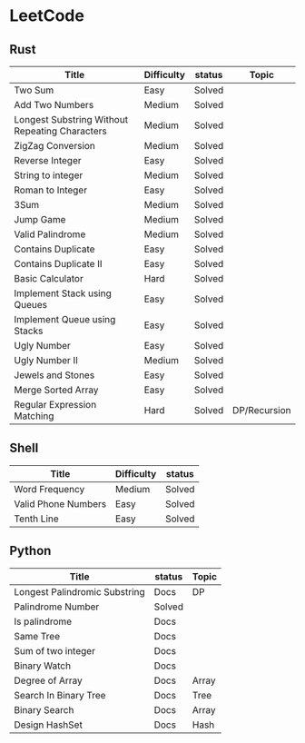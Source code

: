 # LeetCode

## Rust

Title | Difficulty | status | Topic |
----- | ---------- | ------ | ----- |
Two Sum | Easy | Solved |
Add Two Numbers | Medium | Solved |
Longest Substring Without Repeating Characters | Medium | Solved |
ZigZag Conversion | Medium | Solved |
Reverse Integer | Easy | Solved |
String to integer | Medium | Solved |
Roman to Integer | Easy | Solved |
3Sum | Medium | Solved |
Jump Game | Medium | Solved |
Valid Palindrome | Medium | Solved |
Contains Duplicate | Easy | Solved |
Contains Duplicate II | Easy | Solved |
Basic Calculator | Hard | Solved |
Implement Stack using Queues | Easy | Solved |
Implement Queue using Stacks | Easy | Solved |
Ugly Number | Easy | Solved |
Ugly Number II | Medium | Solved |
Jewels and Stones | Easy | Solved |
Merge Sorted Array | Easy | Solved |
Regular Expression Matching | Hard | Solved | DP/Recursion|

## Shell

Title | Difficulty | status |
----- | ---------- | ------ |
Word Frequency | Medium | Solved |
Valid Phone Numbers | Easy | Solved |
Tenth Line | Easy | Solved |

## Python

Title | status | Topic |
----- | ------ | ----- |
 Longest Palindromic Substring | Docs | DP |
 Palindrome Number | Solved |
 Is palindrome | Docs |
 Same Tree | Docs |
 Sum of two integer | Docs |
 Binary Watch | Docs |
 Degree of Array | Docs | Array |
 Search In Binary Tree | Docs | Tree |
 Binary Search | Docs | Array |
 Design HashSet | Docs | Hash |